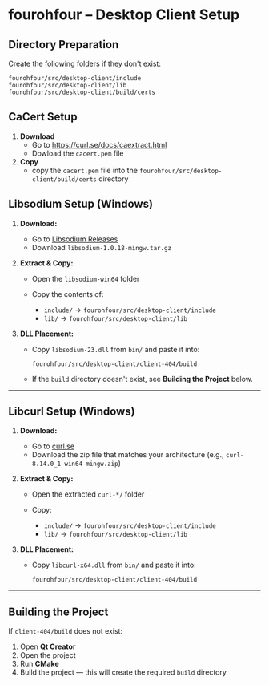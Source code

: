 # fourohfour – Desktop Client Setup

## Directory Preparation

Create the following folders if they don't exist:

```
fourohfour/src/desktop-client/include
fourohfour/src/desktop-client/lib
fourohfour/src/desktop-client/build/certs
```
## CaCert Setup 
1. **Download**
   - Go to https://curl.se/docs/caextract.html
   - Dowload the ```cacert.pem``` file
2. **Copy**
   - copy the ```cacert.pem``` file into the ```fourohfour/src/desktop-client/build/certs``` directory

## Libsodium Setup (Windows)

1. **Download:**

   * Go to [Libsodium Releases](https://download.libsodium.org/libsodium/releases/)
   * Download `libsodium-1.0.18-mingw.tar.gz`

2. **Extract & Copy:**

   * Open the `libsodium-win64` folder
   * Copy the contents of:

     * `include/` → `fourohfour/src/desktop-client/include`
     * `lib/` → `fourohfour/src/desktop-client/lib`

3. **DLL Placement:**

   * Copy `libsodium-23.dll` from `bin/` and paste it into:

     ```
     fourohfour/src/desktop-client/client-404/build
     ```
   * If the `build` directory doesn't exist, see **Building the Project** below.

---

## Libcurl Setup (Windows)

1. **Download:**

   * Go to [curl.se](https://curl.se/windows/)
   * Download the zip file that matches your architecture (e.g., `curl-8.14.0_1-win64-mingw.zip`)

2. **Extract & Copy:**

   * Open the extracted `curl-*/` folder
   * Copy:

     * `include/` → `fourohfour/src/desktop-client/include`
     * `lib/` → `fourohfour/src/desktop-client/lib`

3. **DLL Placement:**

   * Copy `libcurl-x64.dll` from `bin/` and paste it into:

     ```
     fourohfour/src/desktop-client/client-404/build
     ```

---

## Building the Project

If `client-404/build` does not exist:

1. Open **Qt Creator**
2. Open the project
3. Run **CMake**
4. Build the project — this will create the required `build` directory
